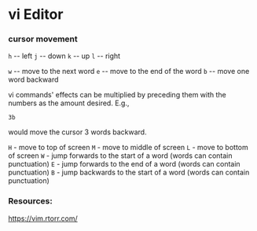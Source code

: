 # vi Editor

### cursor movement
`h` -- left 
`j` -- down 
`k` -- up 
`l` -- right 

`w` -- move to the next word 
`e` -- move to the end of the word 
`b` -- move one word backward

vi commands' effects can be multiplied by preceding them with the numbers as the amount desired. E.g.,
```vim
3b
```
would move the cursor 3 words backward.

`H` - move to top of screen
`M` - move to middle of screen
`L` - move to bottom of screen
`W` - jump forwards to the start of a word (words can contain punctuation)
`E` - jump forwards to the end of a word (words can contain punctuation)
`B` - jump backwards to the start of a word (words can contain punctuation)

### Resources:
https://vim.rtorr.com/